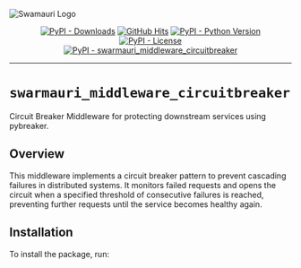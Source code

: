 ![Swamauri Logo](https://res.cloudinary.com/dbjmpekvl/image/upload/v1730099724/Swarmauri-logo-lockup-2048x757_hww01w.png)

<p align="center">
    <a href="https://pypi.org/project/swarmauri_middleware_circuitbreaker/">
        <img src="https://img.shields.io/pypi/dm/swarmauri_middleware_circuitbreaker" alt="PyPI - Downloads"/></a>
    <a href="https://github.com/swarmauri/swarmauri-sdk/pkgs/pkgs/swarmauri_middleware_circuitbreaker">
        <img src="https://hits.seeyoufarm.com/api/count/incr/badge.svg?url=https://github.com/swarmauri/swarmauri-sdk/pkgs/pkgs/swarmauri_middleware_circuitbreaker&count_bg=%2379C83D&title_bg=%23555555&icon=&icon_color=%23E7E7E7&title=hits&edge_flat=false" alt="GitHub Hits"/></a>
    <a href="https://pypi.org/project/swarmauri/swarmauri_middleware_circuitbreaker">
        <img src="https://img.shields.io/pypi/pyversions/swarmauri_middleware_circuitbreaker" alt="PyPI - Python Version"/></a>
    <a href="https://pypi.org/project/swarmauri/swarmauri_middleware_circuitbreaker">
        <img src="https://img.shields.io/pypi/l/swarmauri_middleware_circuitbreaker" alt="PyPI - License"/></a>
    <br />
    <a href="https://pypi.org/project/swarmauri/swarmauri_middleware_circuitbreaker">
        <img src="https://img.shields.io/pypi/v/swarmauri_middleware_circuitbreaker?label=swarmauri_middleware_circuitbreaker&color=green" alt="PyPI - swarmauri_middleware_circuitbreaker"/></a>
</p>

---

# `swarmauri_middleware_circuitbreaker`

Circuit Breaker Middleware for protecting downstream services using pybreaker.

## Overview

This middleware implements a circuit breaker pattern to prevent cascading failures in distributed systems. It monitors failed requests and opens the circuit when a specified threshold of consecutive failures is reached, preventing further requests until the service becomes healthy again.

## Installation

To install the package, run: